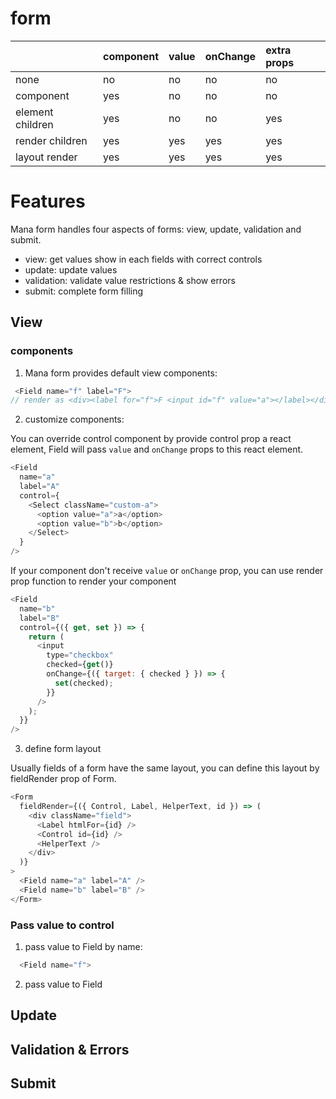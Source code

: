 # form

|                  | component | value | onChange | extra props |
| :--------------- | :-------- | :---- | :------- | :---------- |
| none             | no        | no    | no       | no          |
| component        | yes       | no    | no       | no          |
| element children | yes       | no    | no       | yes         |
| render children  | yes       | yes   | yes      | yes         |
| layout render    | yes       | yes   | yes      | yes         |

# Features

Mana form handles four aspects of forms: view, update, validation and submit.

- view: get values show in each fields with correct controls
- update: update values
- validation: validate value restrictions & show errors
- submit: complete form filling

## View

### components

1. Mana form provides default view components:

```javascript
 <Field name="f" label="F">
// render as <div><label for="f">F <input id="f" value="a"></label></div>
```

2. customize components:

You can override control component by provide control prop a react element, Field will pass `value` and `onChange` props to this react element.

```javascript
<Field
  name="a"
  label="A"
  control={
    <Select className="custom-a">
      <option value="a">a</option>
      <option value="b">b</option>
    </Select>
  }
/>
```

If your component don't receive `value` or `onChange` prop, you can use render prop function to render your component

```javascript
<Field
  name="b"
  label="B"
  control={({ get, set }) => {
    return (
      <input
        type="checkbox"
        checked={get()}
        onChange={({ target: { checked } }) => {
          set(checked);
        }}
      />
    );
  }}
/>
```

3. define form layout

Usually fields of a form have the same layout, you can define this layout by fieldRender prop of Form.

```javascript
<Form
  fieldRender={({ Control, Label, HelperText, id }) => (
    <div className="field">
      <Label htmlFor={id} />
      <Control id={id} />
      <HelperText />
    </div>
  )}
>
  <Field name="a" label="A" />
  <Field name="b" label="B" />
</Form>
```

### Pass value to control

1.  pass value to Field by name:

```javascript
  <Field name="f">
```

2.  pass value to Field

## Update

## Validation & Errors

## Submit
